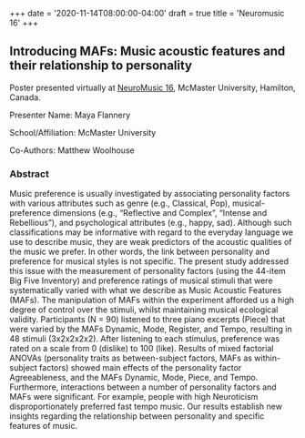 +++
date = '2020-11-14T08:00:00-04:00'
draft = true
title = 'Neuromusic 16'
+++

## Introducing MAFs: Music acoustic features and their relationship to personality

Poster presented virtually at [NeuroMusic 16](https://www.neuromusic.ca/home-2020/), McMaster University, Hamilton, Canada.

Presenter Name: Maya Flannery

School/Affiliation: McMaster University

Co-Authors: Matthew Woolhouse

### Abstract

Music preference is usually investigated by associating personality factors with various attributes such as genre (e.g., Classical, Pop), musical-preference dimensions (e.g., “Reflective and Complex”, “Intense and Rebellious”), and psychological attributes (e.g., happy, sad). Although such classifications may be informative with regard to the everyday language we use to describe music, they are weak predictors of the acoustic qualities of the music we prefer. In other words, the link between personality and preference for musical styles is not specific. The present study addressed this issue with the measurement of personality factors (using the 44-item Big Five Inventory) and preference ratings of musical stimuli that were systematically varied with what we describe as Music Acoustic Features (MAFs). The manipulation of MAFs within the experiment afforded us a high degree of control over the stimuli, whilst maintaining musical ecological validity. Participants (N = 90) listened to three piano excerpts (Piece) that were varied by the MAFs Dynamic, Mode, Register, and Tempo, resulting in 48 stimuli (3x2x2x2x2). After listening to each stimulus, preference was rated on a scale from 0 (dislike) to 100 (like). Results of mixed factorial ANOVAs (personality traits as between-subject factors, MAFs as within-subject factors) showed main effects of the personality factor Agreeableness, and the MAFs Dynamic, Mode, Piece, and Tempo. Furthermore, interactions between a number of personality factors and MAFs were significant. For example, people with high Neuroticism disproportionately preferred fast tempo music. Our results establish new insights regarding the relationship between personality and specific features of music.
